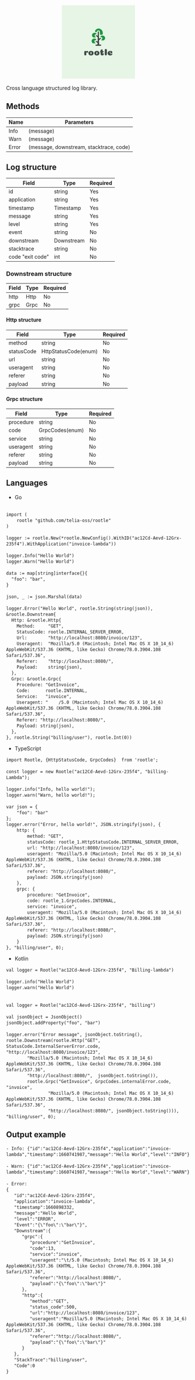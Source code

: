 <p align="center">
  <img src="https://github.com/telia-oss/rootle/blob/main/media/logo.png?raw=true" alt="Rootle"/>
</p>


Cross language structured log library.

## Methods

| Name          | Parameters |
| ------------- | ------------- |
| Info          |(message)  |
| Warn          | (message)  |
| Error         | (message, downstream, stacktrace, code)  |

## Log structure

| Field         | Type          | Required
| ------------- | ------------- | ------------- |
| id            | string        |Yes            |
| application   | string        |Yes            |
| timestamp     | Timestamp     |Yes            |
| message       | string        |Yes            |
| level         | string        |Yes            |
| event         | string        |No             |
| downstream    | Downstream    |No             |
| stacktrace    | string        |No             |
| code "exit code"  | int       |No             |

###  Downstream structure

| Field         | Type          | Required
| ------------- | ------------- | ------------- |
| http          | Http          |No             |
| grpc          | Grpc          |No             |

####  Http structure

| Field         | Type          | Required
| ------------- | ------------- | ------------- |
| method        | string        |No             |
| statusCode    | HttpStatusCode(enum) |No      |
| url           | string        |No             |
| useragent     | string        |No             |
| referer       | string        |No             |
| payload       | string        |No             |

####  Grpc structure

| Field         | Type          | Required
| ------------- | ------------- | ------------- |
| procedure     | string        |No             |
| code          | GrpcCodes(enum) |No           |
| service       | string        |No             |
| useragent     | string        |No             |
| referer       | string        |No             |
| payload       | string        |No             |

## Languages

- Go
```

import (
	rootle "github.com/telia-oss/rootle"
)

logger := rootle.New(*rootle.NewConfig().WithID("ac12Cd-Aevd-12Grx-235f4").WithApplication("invoice-lambda"))

logger.Info("Hello World")
logger.Warn("Hello World")

data := map[string]interface{}{
  "foo": "bar",
}

json, _ := json.Marshal(data)

logger.Error("Hello World", rootle.String(string(json)), &rootle.Downstream{
  Http: &rootle.Http{
    Method:     "GET",
    StatusCode: rootle.INTERNAL_SERVER_ERROR,
    Url:        "http://localhost:8080/invoice/123",
    Useragent:  "Mozilla/5.0 (Macintosh; Intel Mac OS X 10_14_6) AppleWebKit/537.36 (KHTML, like Gecko) Chrome/78.0.3904.108 Safari/537.36",
    Referer:    "http://localhost:8080/",
    Payload:    string(json),
  },
  Grpc: &rootle.Grpc{
    Procedure: "GetInvoice",
    Code:      rootle.INTERNAL,
    Service:   "invoice",
    Useragent: "	/5.0 (Macintosh; Intel Mac OS X 10_14_6) AppleWebKit/537.36 (KHTML, like Gecko) Chrome/78.0.3904.108 Safari/537.36",
    Referer: "http://localhost:8080/",
    Payload: string(json),
  },
}, rootle.String("billing/user"), rootle.Int(0))
```
- TypeScript
```
import Rootle, {HttpStatusCode, GrpcCodes}  from 'rootle';

const logger = new Rootle("ac12Cd-Aevd-12Grx-235f4", "billing-Lambda");

logger.info("Info, hello world!");
logger.warn("Warn, hello world!");

var json = {
    "foo": "bar"
};
logger.error("Error, hello world!", JSON.stringify(json), {
    http: {
        method: "GET",
        statusCode: rootle_1.HttpStatusCode.INTERNAL_SERVER_ERROR,
        url: "http://localhost:8080/invoice/123",
        useragent: "Mozilla/5.0 (Macintosh; Intel Mac OS X 10_14_6) AppleWebKit/537.36 (KHTML, like Gecko) Chrome/78.0.3904.108 Safari/537.36",
        referer: "http://localhost:8080/",
        payload: JSON.stringify(json)
    },
    grpc: {
        procedure: "GetInvoice",
        code: rootle_1.GrpcCodes.INTERNAL,
        service: "invoice",
        useragent: "Mozilla/5.0 (Macintosh; Intel Mac OS X 10_14_6) AppleWebKit/537.36 (KHTML, like Gecko) Chrome/78.0.3904.108 Safari/537.36",
        referer: "http://localhost:8080/",
        payload: JSON.stringify(json)
    }
}, "billing/user", 0);
```
- Kotlin
```
val logger = Rootle("ac12Cd-Aevd-12Grx-235f4", "Billing-lambda")

logger.info("Hello World")
logger.warn("Hello World")


val logger = Rootle("ac12Cd-Aevd-12Grx-235f4", "billing")

val jsonObject = JsonObject()
jsonObject.addProperty("foo", "bar")

logger.error("Error message", jsonObject.toString(), rootle.Downstream(rootle.Http("GET", StatusCode.InternalServerError.code, "http://localhost:8080/invoice/123",
        "Mozilla/5.0 (Macintosh; Intel Mac OS X 10_14_6) AppleWebKit/537.36 (KHTML, like Gecko) Chrome/78.0.3904.108 Safari/537.36",
        "http://localhost:8080/",  jsonObject.toString()),
        rootle.Grpc("GetInvoice", GrpcCodes.internalError.code, "invoice",
                "Mozilla/5.0 (Macintosh; Intel Mac OS X 10_14_6) AppleWebKit/537.36 (KHTML, like Gecko) Chrome/78.0.3904.108 Safari/537.36",
                "http://localhost:8080/", jsonObject.toString())), "billing/user", 0);
```
## Output example
```
- Info: {"id":"ac12Cd-Aevd-12Grx-235f4","application":"invoice-lambda","timestamp":1660741987,"message":"Hello World","level":"INFO"}

- Warn: {"id":"ac12Cd-Aevd-12Grx-235f4","application":"invoice-lambda","timestamp":1660741987,"message":"Hello World","level":"WARN"}

- Error: 
{
   "id":"ac12Cd-Aevd-12Grx-235f4",
   "application":"invoice-lambda",
   "timestamp":1660898332,
   "message":"Hello World",
   "level":"ERROR",
   "Event":"{\"foo\":\"bar\"}",
   "Downstream":{
      "grpc":{
         "procedure":"GetInvoice",
         "code":13,
         "service":"invoice",
         "useragent":"\t/5.0 (Macintosh; Intel Mac OS X 10_14_6) AppleWebKit/537.36 (KHTML, like Gecko) Chrome/78.0.3904.108 Safari/537.36",
         "referer":"http://localhost:8080/",
         "payload":"{\"foo\":\"bar\"}"
      },
      "http":{
         "method":"GET",
         "status_code":500,
         "url":"http://localhost:8080/invoice/123",
         "useragent":"Mozilla/5.0 (Macintosh; Intel Mac OS X 10_14_6) AppleWebKit/537.36 (KHTML, like Gecko) Chrome/78.0.3904.108 Safari/537.36",
         "referer":"http://localhost:8080/",
         "payload":"{\"foo\":\"bar\"}"
      }
   },
   "StackTrace":"billing/user",
   "Code":0
}
```
